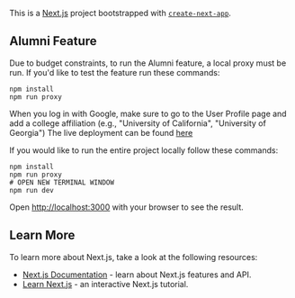 This is a [Next.js](https://nextjs.org) project bootstrapped with [`create-next-app`](https://nextjs.org/docs/app/api-reference/cli/create-next-app).

## Alumni Feature
Due to budget constraints, to run the Alumni feature, a local proxy must be run. If you'd like to test the feature run these commands:

```
npm install
npm run proxy
```
When you log in with Google, make sure to go to the User Profile page and add a college affiliation (e.g., "University of California", "University of Georgia")
The live deployment can be found [here](https://swe-rosy.vercel.app/)


If you would like to run the entire project locally follow these commands:

```
npm install
npm run proxy
# OPEN NEW TERMINAL WINDOW
npm run dev
```

Open [http://localhost:3000](http://localhost:3000) with your browser to see the result.


## Learn More

To learn more about Next.js, take a look at the following resources:

- [Next.js Documentation](https://nextjs.org/docs) - learn about Next.js features and API.
- [Learn Next.js](https://nextjs.org/learn) - an interactive Next.js tutorial.
